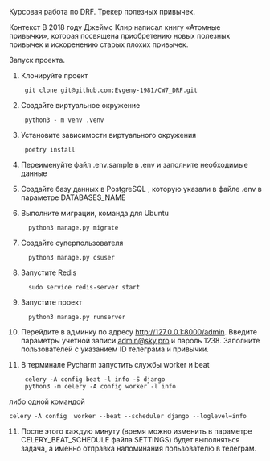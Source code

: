 Курсовая работа по DRF. Трекер полезных привычек.

Контекст
В 2018 году Джеймс Клир написал книгу «Атомные привычки», которая посвящена приобретению новых полезных привычек
и искоренению старых плохих привычек. 


Запуск проекта.

1. Клонируйте проект 
        
        git clone git@github.com:Evgeny-1981/CW7_DRF.git
                        
2. Создайте виртуальное окружение

        python3 - m venv .venv
3. Установите зависимости виртуального окружения 

        poetry install
4. Переименуйте файл .env.sample в .env и заполните необходимые данные
5. Создайте базу данных в PostgreSQL , которую указали в файле .env в параметре DATABASES_NAME
5. Выполните миграции, команда для Ubuntu

         python3 manage.py migrate

6. Создайте суперпользователя

         python3 manage.py csuser

7. Запустите Redis

         sudo service redis-server start
8. Запустите проект 

         python3 manage.py runserver
9. Перейдите в админку по адресу http://127.0.0.1:8000/admin. Введите параметры учетной записи admin@sky.pro
и пароль 1238. Заполните пользователей с указанием ID телеграма и привычки.
10. В терминале Pycharm запустить службы worker и beat 

         celery -A config beat -l info -S django 
         python3 -m celery -A config worker -l info 
либо одной командой 

    celery -A config  worker --beat --scheduler django --loglevel=info
11. После этого каждую минуту (время можно изменить в параметре CELERY_BEAT_SCHEDULE файла SETTINGS) будет выполняться 
задача, а именно отправка напоминания пользователю в телеграм.




